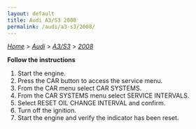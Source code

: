 ```yaml
---
layout: default
title: Audi A3/S3 2008
permalink: /audi/a3-s3/2008/
---
```

[*Home*](/) > [*Audi*](/audi/) > [*A3/S3*](/audi/a3-s3/) > [*2008*](/audi/a3-s3/2008/)

**Follow the instructions**

1. Start the engine.
2. Press the CAR button to access the service menu.
3. From the CAR menu select CAR SYSTEMS.
4. From the CAR SYSTEMS menu select SERVICE INTERVALS.
5. Select RESET OIL CHANGE INTERVAL and confirm.
6. Turn off the ignition.
7. Start the engine and verify the indicator has been reset.
